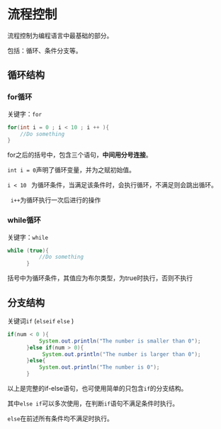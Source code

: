 # 流程控制
流程控制为编程语言中最基础的部分。
 
 包括：循环、条件分支等。
 
 ## 循环结构
 ### for循环
 关键字：`for`
 ```java
 for(int i = 0 ; i < 10 ; i ++ ){
     //Do something
 }
 ```
 for之后的括号中，包含三个语句，**中间用分号连接**。

  `int i = 0`声明了循环变量，并为之赋初始值。 
  
  `i < 10 ` 为循环条件，当满足该条件时，会执行循环，不满足则会跳出循环。
  
  ` i++`为循环执行一次后进行的操作
  ### while循环
  关键字：`while`
  ```java
  while (true){
			//Do something
		}
  ```
  括号中为循环条件，其值应为布尔类型，为true时执行，否则不执行
  ## 分支结构
  关键词`if` (`elseif` `else` )
  ```java
  if(num < 0 ){
			System.out.println("The number is smaller than 0");
		}else if(num > 0){
			 System.out.println("The number is larger than 0");
		}else{
			System.out.println("The number is 0");
		}
```
以上是完整的if-else语句，也可使用简单的只包含`if`的分支结构。

其中`else if`可以多次使用，在判断`if`语句不满足条件时执行。

`else`在前述所有条件均不满足时执行。